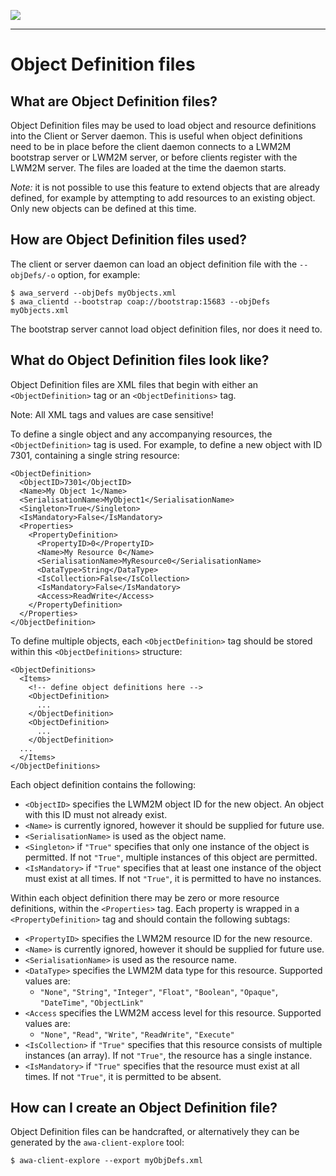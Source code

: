 
![](images/img.png)

----

# Object Definition files

## What are Object Definition files?

Object Definition files may be used to load object and resource definitions into the Client or Server daemon. This is useful when object definitions need to be in place before the client daemon connects to a LWM2M bootstrap server or LWM2M server, or before clients register with the LWM2M server. The files are loaded at the time the daemon starts.

*Note:* it is not possible to use this feature to extend objects that are already defined, for example by attempting to add resources to an existing object. Only new objects can be defined at this time.

## How are Object Definition files used?

The client or server daemon can load an object definition file with the `--objDefs/-o` option, for example:

    $ awa_serverd --objDefs myObjects.xml
    $ awa_clientd --bootstrap coap://bootstrap:15683 --objDefs myObjects.xml

The bootstrap server cannot load object definition files, nor does it need to.

## What do Object Definition files look like?

Object Definition files are XML files that begin with either an `<ObjectDefinition>` tag or an `<ObjectDefinitions>` tag.

Note: All XML tags and values are case sensitive!

To define a single object and any accompanying resources, the `<ObjectDefinition>` tag is used. For example, to define a new object with ID 7301, containing a single string resource:

	<ObjectDefinition>
	  <ObjectID>7301</ObjectID>
	  <Name>My Object 1</Name>
	  <SerialisationName>MyObject1</SerialisationName>
	  <Singleton>True</Singleton>
	  <IsMandatory>False</IsMandatory>
	  <Properties>
	    <PropertyDefinition>
	      <PropertyID>0</PropertyID>
	      <Name>My Resource 0</Name>
	      <SerialisationName>MyResource0</SerialisationName>
	      <DataType>String</DataType>
	      <IsCollection>False</IsCollection>
	      <IsMandatory>False</IsMandatory>
	      <Access>ReadWrite</Access>
	    </PropertyDefinition>
	  </Properties>
	</ObjectDefinition>

To define multiple objects, each `<ObjectDefinition>` tag should be stored within this `<ObjectDefinitions>` structure:

	<ObjectDefinitions>
	  <Items>
	    <!-- define object definitions here -->
	    <ObjectDefinition>
	      ...
	    </ObjectDefinition>
	    <ObjectDefinition>
	      ...
	    </ObjectDefinition>
	  ...
	  </Items>
	</ObjectDefinitions>

Each object definition contains the following:

* `<ObjectID>` specifies the LWM2M object ID for the new object. An object with this ID must not already exist.
* `<Name>` is currently ignored, however it should be supplied for future use.
* `<SerialisationName>` is used as the object name.
* `<Singleton>` if `"True"` specifies that only one instance of the object is permitted. If not `"True"`, multiple instances of this object are permitted.
* `<IsMandatory>` if `"True"` specifies that at least one instance of the object must exist at all times. If not `"True"`, it is permitted to have no instances.

Within each object definition there may be zero or more resource definitions, within the `<Properties>` tag. Each property is wrapped in a `<PropertyDefinition>` tag and should contain the following subtags:

* `<PropertyID>` specifies the LWM2M resource ID for the new resource.
* `<Name>` is currently ignored, however it should be supplied for future use.
* `<SerialisationName>` is used as the resource name.
* `<DataType>` specifies the LWM2M data type for this resource. Supported values are:
  * `"None"`, `"String"`, `"Integer"`, `"Float"`, `"Boolean"`, `"Opaque"`, `"DateTime"`, `"ObjectLink"`
* `<Access` specifies the LWM2M access level for this resource. Supported values are:
  * `"None"`, `"Read"`, `"Write"`, `"ReadWrite"`, `"Execute"`
* `<IsCollection>` if `"True"` specifies that this resource consists of multiple instances (an array). If not `"True"`, the resource has a single instance.
* `<IsMandatory>` if `"True"` specifies that the resource must exist at all times. If not `"True"`, it is permitted to be absent.

## How can I create an Object Definition file?

Object Definition files can be handcrafted, or alternatively they can be generated by the `awa-client-explore` tool:

````
$ awa-client-explore --export myObjDefs.xml
````
